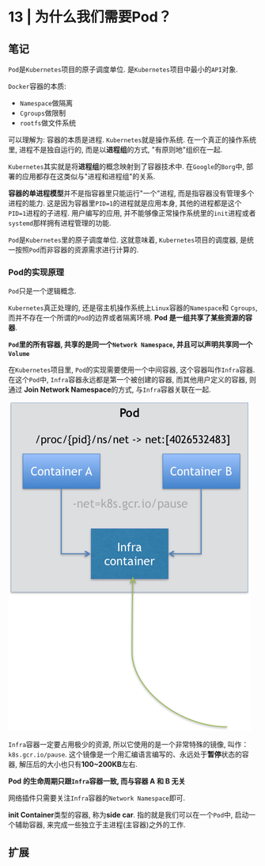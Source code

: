 # 13 | 为什么我们需要Pod？

## 笔记

`Pod`是`Kubernetes`项目的原子调度单位. 是`Kubernetes`项目中最小的`API`对象.

`Docker`容器的本质:

* `Namespace`做隔离
* `Cgroups`做限制
* `rootfs`做文件系统

可以理解为: 容器的本质是进程. `Kubernetes`就是操作系统. 在一个真正的操作系统里, 进程不是独自运行的, 而是以**进程组**的方式, "有原则地"组织在一起.

`Kubernetes`其实就是将**进程组**的概念映射到了容器技术中. 在`Google`的`Borg`中, 部署的应用都存在这类似与"进程和进程组"的关系.

**容器的单进程模型**并不是指容器里只能运行"一个"进程, 而是指容器没有管理多个进程的能力. 这是因为容器里`PID=1`的进程就是应用本身, 其他的进程都是这个`PID=1`进程的子进程. 用户编写的应用, 并不能够像正常操作系统里的`init`进程或者`systemd`那样拥有进程管理的功能.

`Pod`是`Kubernetes`里的原子调度单位. 这就意味着, `Kubernetes`项目的调度器, 是统一按照`Pod`而非容器的资源需求进行计算的.

### Pod的实现原理

`Pod`只是一个逻辑概念.

`Kubernetes`真正处理的, 还是宿主机操作系统上`Linux`容器的`Namespace`和 `Cgroups`, 而并不存在一个所谓的`Pod`的边界或者隔离环境. **Pod 是一组共享了某些资源的容器**.

**`Pod`里的所有容器, 共享的是同一个`Network Namespace`, 并且可以声明共享同一个 `Volume`**

在`Kubernetes`项目里, `Pod`的实现需要使用一个中间容器, 这个容器叫作`Infra`容器. 在这个`Pod`中, `Infra`容器永远都是第一个被创建的容器, 而其他用户定义的容器, 则通过 **Join Network Namespace**的方式, 与`Infra`容器关联在一起.

![](./img/13_01.png)

`Infra`容器一定要占用极少的资源, 所以它使用的是一个非常特殊的镜像, 叫作：`k8s.gcr.io/pause`. 这个镜像是一个用汇编语言编写的、永远处于**暂停**状态的容器, 解压后的大小也只有**100~200KB**左右.

**Pod 的生命周期只跟`Infra`容器一致, 而与容器 A 和 B 无关**

网络插件只需要关注`Infra`容器的`Network Namespace`即可.

**init Container**类型的容器, 称为**side car**. 指的就是我们可以在一个`Pod`中, 启动一个辅助容器, 来完成一些独立于主进程(主容器)之外的工作.

## 扩展